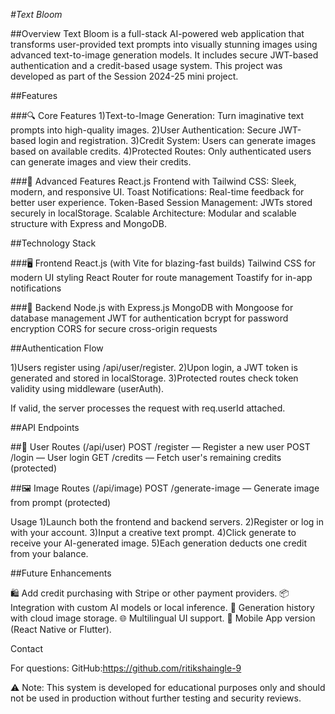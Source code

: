 *#Text Bloom*

##Overview
Text Bloom is a full-stack AI-powered web application that transforms user-provided text prompts into visually stunning images using advanced text-to-image generation models. It includes secure JWT-based authentication and a credit-based usage system. This project was developed as part of the Session 2024-25 mini project.

##Features

###🔍 Core Features
1)Text-to-Image Generation: Turn imaginative text prompts into high-quality images.
2)User Authentication: Secure JWT-based login and registration.
3)Credit System: Users can generate images based on available credits.
4)Protected Routes: Only authenticated users can generate images and view their credits.

###🚀 Advanced Features
React.js Frontend with Tailwind CSS: Sleek, modern, and responsive UI.
Toast Notifications: Real-time feedback for better user experience.
Token-Based Session Management: JWTs stored securely in localStorage.
Scalable Architecture: Modular and scalable structure with Express and MongoDB.

##Technology Stack

###🖥️ Frontend
React.js (with Vite for blazing-fast builds)
Tailwind CSS for modern UI styling
React Router for route management
Toastify for in-app notifications

###🔧 Backend
Node.js with Express.js
MongoDB with Mongoose for database management
JWT for authentication
bcrypt for password encryption
CORS for secure cross-origin requests

##Authentication Flow

1)Users register using /api/user/register.
2)Upon login, a JWT token is generated and stored in localStorage.
3)Protected routes check token validity using middleware (userAuth).

If valid, the server processes the request with req.userId attached.

##API Endpoints

##🔐 User Routes (/api/user)
POST /register — Register a new user
POST /login — User login
GET /credits — Fetch user's remaining credits (protected)

##🖼️ Image Routes (/api/image)
POST /generate-image — Generate image from prompt (protected)

Usage
1)Launch both the frontend and backend servers.
2)Register or log in with your account.
3)Input a creative text prompt.
4)Click generate to receive your AI-generated image.
5)Each generation deducts one credit from your balance.

##Future Enhancements

🛍️ Add credit purchasing with Stripe or other payment providers.
📦 Integration with custom AI models or local inference.
🧾 Generation history with cloud image storage.
🌐 Multilingual UI support.
📱 Mobile App version (React Native or Flutter).

Contact

For questions:
GitHub:https://github.com/ritikshaingle-9

⚠️ Note: This system is developed for educational purposes only and should not be used in production without further testing and security reviews.